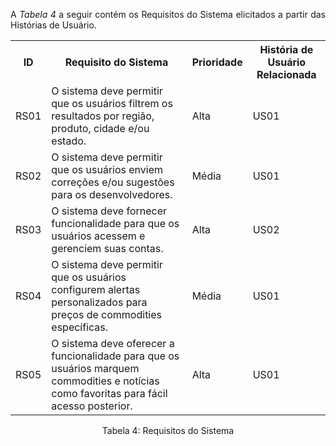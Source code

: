 <p align="justify">A <i>Tabela 4</i> a seguir contém os Requisitos do Sistema elicitados a partir das Histórias de Usuário.</p>
<table>
  <tr>
    <th>ID</th>
    <th>Requisito do Sistema</th>
    <th>Prioridade</th>
    <th>História de Usuário Relacionada</th>
  </tr>
  <tr>
    <td>RS01</td>
    <td>O sistema deve permitir que os usuários filtrem os resultados por região, produto, cidade e/ou estado.</td>
    <td>Alta</td>
    <td>US01</td>
  </tr>
  <tr>
    <td>RS02</td>
    <td>O sistema deve permitir que os usuários enviem correções e/ou sugestões para os desenvolvedores.</td>
    <td>Média</td>
    <td>US01</td>
  </tr>
  <tr>
    <td>RS03</td>
    <td>O sistema deve fornecer funcionalidade para que os usuários acessem e gerenciem suas contas.</td>
    <td>Alta</td>
    <td>US02</td>
  </tr>
  <tr>
    <td>RS04</td>
    <td>O sistema deve permitir que os usuários configurem alertas personalizados para preços de commodities específicas.</td>
    <td>Média</td>
    <td>US01</td>
  </tr>
  <tr>
    <td>RS05</td>
    <td>O sistema deve oferecer a funcionalidade para que os usuários marquem commodities e notícias como favoritas para fácil acesso posterior.</td>
    <td>Alta</td>
    <td>US01</td>
  </tr>
</table>
<div style="text-align: center">
<p>Tabela 4: Requisitos do Sistema</p>
</div>

